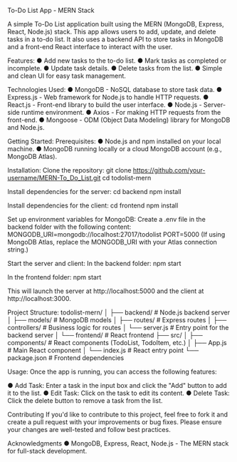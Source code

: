 To-Do List App - MERN Stack

A simple To-Do List application built using the MERN (MongoDB, Express, React, Node.js) stack. This app allows users to add, update, and delete tasks in a to-do list. It also uses a backend API to store tasks in MongoDB and a front-end React interface to interact with the user.

Features:
● Add new tasks to the to-do list.
● Mark tasks as completed or incomplete.
● Update task details.
● Delete tasks from the list.
● Simple and clean UI for easy task management.

Technologies Used:
● MongoDB - NoSQL database to store task data.
● Express.js - Web framework for Node.js to handle HTTP requests.
● React.js - Front-end library to build the user interface.
● Node.js - Server-side runtime environment.
● Axios - For making HTTP requests from the front-end.
● Mongoose - ODM (Object Data Modeling) library for MongoDB and Node.js.

Getting Started:
Prerequisites:
● Node.js and npm installed on your local machine.
● MongoDB running locally or a cloud MongoDB account (e.g., MongoDB Atlas).

Installation:
Clone the repository:
git clone https://github.com/your-username/MERN-To_Do_List.git
cd todolist-mern

Install dependencies for the server:
cd backend
npm install

Install dependencies for the client:
cd frontend
npm install

Set up environment variables for MongoDB:
Create a .env file in the backend folder with the following content:
MONGODB_URI=mongodb://localhost:27017/todolist
PORT=5000
(If using MongoDB Atlas, replace the MONGODB_URI with your Atlas connection string.)

Start the server and client:
In the backend folder:
npm start

In the frontend folder:
npm start

This will launch the server at http://localhost:5000 and the client at http://localhost:3000.

Project Structure:
todolist-mern/
│
├── backend/            # Node.js backend server
│   ├── models/         # MongoDB models
│   ├── routes/         # Express routes
│   ├── controllers/    # Business logic for routes
│   └── server.js       # Entry point for the backend server
│
└── frontend/           # React frontend
    ├── src/
    │   ├── components/ # React components (TodoList, TodoItem, etc.)
    │   ├── App.js      # Main React component
    │   └── index.js    # React entry point
    └── package.json    # Frontend dependencies
    
Usage:
Once the app is running, you can access the following features:

● Add Task: Enter a task in the input box and click the "Add" button to add it to the list.
● Edit Task: Click on the task to edit its content.
● Delete Task: Click the delete button to remove a task from the list.

Contributing
If you'd like to contribute to this project, feel free to fork it and create a pull request with your improvements or bug fixes. Please ensure your changes are well-tested and follow best practices.

Acknowledgments
● MongoDB, Express, React, Node.js - The MERN stack for full-stack development.
